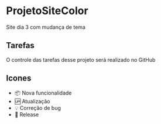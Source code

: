 # ProjetoSiteColor
Site dia 3 com mudança de tema
 ## Tarefas
 O controle das tarefas desse projeto será realizado no GitHub 
 ## Icones
- :package: Nova funcionalidade
- :up: Atualização
- :bulb: Correção de bug
- :checkered_flag: Release
